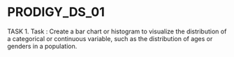 # PRODIGY_DS_01
TASK 1. Task : Create a bar chart or histogram to visualize the distribution of a categorical or continuous variable, such as the distribution of ages or genders in a population.

